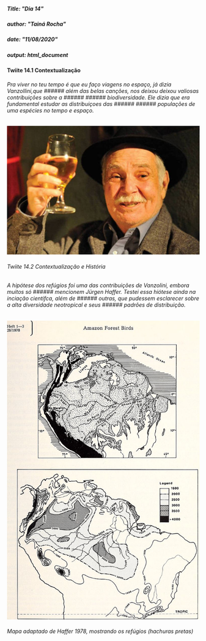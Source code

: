 ##### Title: "Dia 14"
##### author: "Tainá Rocha"
##### date: "11/08/2020"
##### output: html_document
#### Twiite 14.1 Contextualização 

###### Pra viver no teu tempo é que eu faço viagens no espaço, já dizia Vanzollini,que ###### além das belas canções, nos deixou deixou valiosas contribuições sobre a ###### ###### biodiversidade. Ele dizia que era fundamental estudar as distribuiçoes das ###### ###### populações de uma espécies no tempo e espaço.


![](Dia_14/images/Vanzollini_LuciaCarvalho.png)



###### Twiite 14.2 Contextualização e História 

###### A hipótese dos refúgios foi uma das contribuições de Vanzolini, embora muitos só ###### mencionem Jürgen Haffer. Testei essa hiótese ainda na inciação científca, além de ###### outras, que pudessem esclarecer sobre a alta diversidade neotropical e seus ###### padrões de distribuição.   


![](Dia_14/images/Haffer_1978.png)


###### Mapa adaptado de Haffer 1978, mostrando os refúgios (hachuras pretas)



